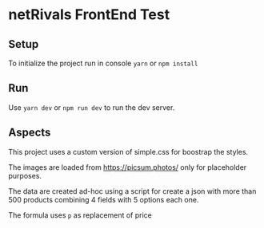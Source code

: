 # netRivals FrontEnd Test

## Setup

To initialize the project run in console `yarn` or `npm install`

## Run

Use `yarn dev` or `npm run dev` to run the dev server.

## Aspects

This project uses a custom version of simple.css for boostrap the styles.

The images are loaded from https://picsum.photos/ only for placeholder purposes.

The data are created ad-hoc using a script for create a json with more than 500 products combining 4 fields with 5 options each one.

The formula uses `p` as replacement of price
